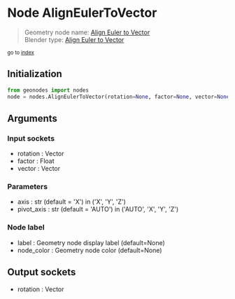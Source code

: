 
# Node AlignEulerToVector

> Geometry node name: [Align Euler to Vector](https://docs.blender.org/manual/en/latest/modeling/geometry_nodes/utilities/align_euler_to_vector.html)<br>
  Blender type: [Align Euler to Vector](https://docs.blender.org/api/current/bpy.types.FunctionNodeAlignEulerToVector.html)
  
<sub>go to [index](index.md)</sub>

## Initialization

```python
from geonodes import nodes
node = nodes.AlignEulerToVector(rotation=None, factor=None, vector=None, axis='X', pivot_axis='AUTO', label=None, node_color=None)
```



## Arguments


### Input sockets

- rotation : Vector
- factor : Float
- vector : Vector

### Parameters

- axis : str (default = 'X') in ('X', 'Y', 'Z')
- pivot_axis : str (default = 'AUTO') in ('AUTO', 'X', 'Y', 'Z')

### Node label

- label : Geometry node display label (default=None)
- node_color : Geometry node color (default=None)

## Output sockets

- rotation : Vector
